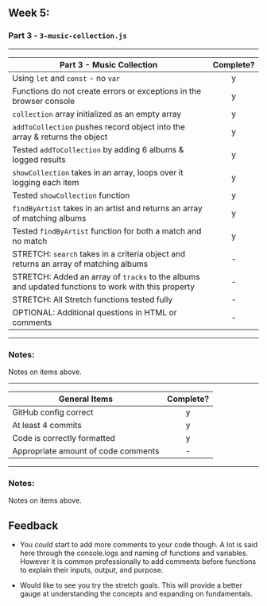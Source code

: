 ## Week 5:

### Part 3 - `3-music-collection.js`

---

| Part 3 - Music Collection                                                                          | Complete? |
| -------------------------------------------------------------------------------------------------- | :-------: |
| Using `let` and `const` - no `var`                                                                 |     y     |
| Functions do not create errors or exceptions in the browser console                                |     y     |
| `collection` array initialized as an empty array                                                   |     y     |
| `addToCollection` pushes record object into the array & returns the object                         |     y     |
| Tested `addToCollection` by adding 6 albums & logged results                                       |     y     |
| `showCollection` takes in an array, loops over it logging each item                                |     y     |
| Tested `showCollection` function                                                                   |     y     |
| `findByArtist` takes in an artist and returns an array of matching albums                          |     y     |
| Tested `findByArtist` function for both a match and no match                                       |     y     |
| STRETCH: `search` takes in a criteria object and returns an array of matching albums               |     -     |
| STRETCH: Added an array of `tracks` to the albums and updated functions to work with this property |     -     |
| STRETCH: All Stretch functions tested fully                                                        |     -     |
| OPTIONAL: Additional questions in HTML or comments                                                 |     -     |

---

### Notes:

Notes on items above.

---

| General Items                       | Complete? |
| ----------------------------------- | :-------: |
| GitHub config correct               |     y     |
| At least 4 commits                  |     y     |
| Code is correctly formatted         |     y     |
| Appropriate amount of code comments |     -     |

---

### Notes:

Notes on items above.

## Feedback

- You _could_ start to add more comments to your code though. A lot is said here through the console.logs and naming of functions and variables. However it is common professionally to add comments before functions to explain their inputs, output, and purpose.

- Would like to see you try the stretch goals. This will provide a better gauge at understanding the concepts and expanding on fundamentals.
